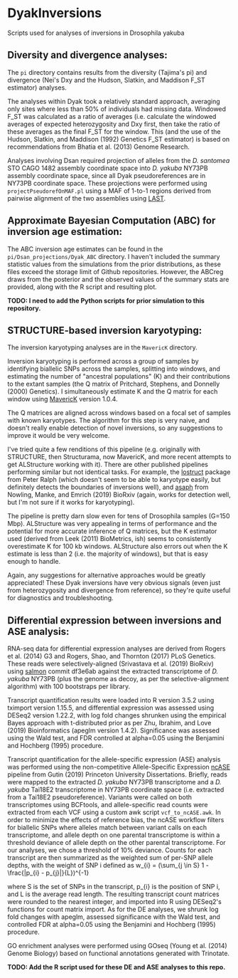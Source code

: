 # DyakInversions
Scripts used for analyses of inversions in Drosophila yakuba

## Diversity and divergence analyses:

The `pi` directory contains results from the diversity (Tajima's pi) and divergence (Nei's Dxy and the Hudson, Slatkin, and Maddison F_ST estimator) analyses.

The analyses within Dyak took a relatively standard approach, averaging only sites where less than 50% of individuals had missing data. Windowed F_ST was calculated as a ratio of averages (i.e. calculate the windowed averages of expected heterozygosity and Dxy first, then take the ratio of these averages as the final F_ST for the window. This (and the use of the Hudson, Slatkin, and Maddison (1992) Genetics F_ST estimator) is based on recommendations from Bhatia et al. (2013) Genome Research.

Analyses involving Dsan required projection of alleles from the *D. santomea* STO CAGO 1482 assembly coordinate space into *D. yakuba* NY73PB assembly coordinate space, since all Dyak pseudoreferences are in NY73PB coordinate space. These projections were performed using `projectPseudorefOnMAF.pl` using a MAF of 1-to-1 regions derived from pairwise alignment of the two assemblies using [LAST](http://last.cbrc.jp).

## Approximate Bayesian Computation (ABC) for inversion age estimation:

The ABC inversion age estimates can be found in the `pi/Dsan_projections/Dyak_ABC` directory. I haven't included the summary statistic values from the simulations from the prior distributions, as these files exceed the storage limit of Github repositories. However, the ABCreg draws from the posterior and the observed values of the summary stats are provided, along with the R script and resulting plot.

**TODO: I need to add the Python scripts for prior simulation to this repository.**

## STRUCTURE-based inversion karyotyping:

The inversion karyotyping analyses are in the `MavericK` directory.

Inversion karyotyping is performed across a group of samples by identifying biallelic SNPs across the samples, splitting into windows, and estimating the number of "ancestral populations" (K) and their contributions to the extant samples (the Q matrix of Pritchard, Stephens, and Donnelly (2000) Genetics). I simultaneously estimate K and the Q matrix for each window using [MavericK](http://bobverity.com/home/maverick/what-is-maverick/) version 1.0.4.

The Q matrices are aligned across windows based on a focal set of samples with known karyotypes. The algorithm for this step is very naive, and doesn't really enable detection of novel inversions, so any suggestions to improve it would be very welcome.

I've tried quite a few renditions of this pipeline (e.g. originally with STRUCTURE, then Structurama, now MavericK, and more recent attempts to get ALStructure working with it). There are other published pipelines performing similar but not identical tasks. For example, the [lostruct](https://github.com/petrelharp/local_pca) package from Peter Ralph (which doesn't seem to be able to karyotype easily, but definitely detects the boundaries of inversions well), and [asaph](https://github.com/rnowling/asaph) from Nowling, Manke, and Emrich (2019) BioRxiv (again, works for detection well, but I'm not sure if it works for karyotyping).

The pipeline is pretty darn slow even for tens of Drosophila samples (G=150 Mbp). ALStructure was very appealing in terms of performance and the potential for more accurate inference of Q matrices, but the K estimator used (derived from Leek (2011) BioMetrics, ish) seems to consistently overestimate K for 100 kb windows. ALStructure also errors out when the K estimate is less than 2 (i.e. the majority of windows), but that is easy enough to handle.

Again, any suggestions for alternative approaches would be greatly appreciated! These Dyak inversions have very obvious signals (even just from heterozygosity and divergence from reference), so they're quite useful for diagnostics and troubleshooting.

## Differential expression between inversions and ASE analysis:

RNA-seq data for differential expression analyses are derived from Rogers et al. (2014) G3 and Rogers, Shao, and Thornton (2017) PLoS Genetics. These reads were selectively-aligned (Srivastava et al. (2019) BioRxiv) using [salmon](https://github.com/COMBINE-lab/salmon) commit df3e6ab against the extracted transcriptome of *D. yakuba* NY73PB (plus the genome as decoy, as per the selective-alignment algorithm) with 100 bootstraps per library.

Transcript quantification results were loaded into R version 3.5.2 using tximport version 1.15.5, and differential expression was assessed using DESeq2 version 1.22.2, with log fold changes shrunken using the empirical Bayes approach with t-distributed prior as per Zhu, Ibrahim, and Love (2019) Bioinformatics (apeglm version 1.4.2). Significance was assessed using the Wald test, and FDR controlled at alpha=0.05 using the Benjamini and Hochberg (1995) procedure.

Transcript quantification for the allele-specific expression (ASE) analysis was performed using the non-competitive Allele-Specific Expression [ncASE](https://github.com/YourePrettyGood/ncASE) pipeline from Gutin (2019) Princeton University Dissertations. Briefly, reads were mapped to the extracted *D. yakuba* NY73PB transcriptome and a *D. yakuba* Tai18E2 transcriptome in NY73PB coordinate space (i.e. extracted from a Tai18E2 pseudoreference). Variants were called on both transcriptomes using BCFtools, and allele-specific read counts were extracted from each VCF using a custom awk script `vcf_to_ncASE.awk`. In order to minimize the effects of reference bias, the ncASE workflow filters for biallelic SNPs where alleles match between variant calls on each transcriptome, and allele depth on one parental transcriptome is within a threshold deviance of allele depth on the other parental transcriptome. For our analyses, we chose a threshold of 10% deviance. Counts for each transcript are then summarized as the weighted sum of per-SNP allele depths, with the weight of SNP i defined as w_{i} = \(\sum_{j \in S} 1 - \frac{\|p_{i} - p_{j}\|}{L}\)^{-1}

where S is the set of SNPs in the transcript, p_{i} is the position of SNP i, and L is the average read length. The resulting transcript count matrices were rounded to the nearest integer, and imported into R using DESeq2's functions for count matrix import. As for the DE analyses, we shrunk log fold changes with apeglm, assessed significance with the Wald test, and controlled FDR at alpha=0.05 using the Benjamini and Hochberg (1995) procedure.

GO enrichment analyses were performed using GOseq (Young et al. (2014) Genome Biology) based on functional annotations generated with Trinotate.

**TODO: Add the R script used for these DE and ASE analyses to this repo.**
